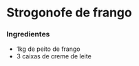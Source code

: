 # Strogonofe de frango 
 ### Ingredientes
  - 1kg de peito de frango
  - 3 caixas de creme de leite
